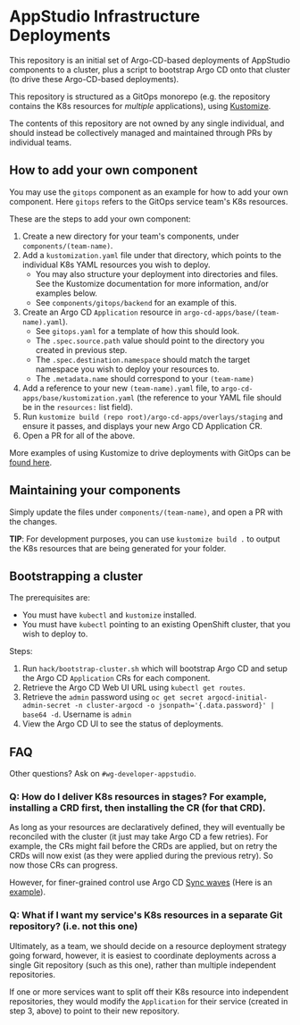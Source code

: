 
# AppStudio Infrastructure Deployments

This repository is an initial set of Argo-CD-based deployments of AppStudio components to a cluster, plus a script to bootstrap Argo CD onto that cluster (to drive these Argo-CD-based deployments).

This repository is structured as a GitOps monorepo (e.g. the repository contains the K8s resources for *multiple* applications), using [Kustomize](https://kustomize.io/).

The contents of this repository are not owned by any single individual, and should instead be collectively managed and maintained through PRs by individual teams.

## How to add your own component

You may use the `gitops` component as an example for how to add your own component. Here `gitops` refers to the GitOps service team's K8s resources.

These are the steps to add your own component:
1) Create a new directory for your team's components, under `components/(team-name)`.
2) Add a `kustomization.yaml` file under that directory, which points to the individual K8s YAML resources you wish to deploy.
    - You may also structure your deployment into directories and files. See the Kustomize documentation for more information, and/or examples below.
    - See `components/gitops/backend` for an example of this.
3) Create an Argo CD `Application` resource in `argo-cd-apps/base/(team-name).yaml`). 
    - See `gitops.yaml` for a template of how this should look.
    - The `.spec.source.path` value should point to the directory you created in previous step.
    - The `.spec.destination.namespace` should match the target namespace you wish to deploy your resources to.
    - The `.metadata.name` should correspond to your `(team-name)`
4) Add a reference to your new `(team-name).yaml` file, to `argo-cd-apps/base/kustomization.yaml` (the reference to your YAML file should be in the `resources:` list field).
5) Run `kustomize build (repo root)/argo-cd-apps/overlays/staging` and ensure it passes, and displays your new Argo CD Application CR.
6) Open a PR for all of the above.

More examples of using Kustomize to drive deployments with GitOps can be [found here](https://github.com/redhat-cop/gitops-catalog).

## Maintaining your components

Simply update the files under `components/(team-name)`, and open a PR with the changes. 

**TIP**: For development purposes, you can use `kustomize build .` to output the K8s resources that are being generated for your folder.

## Bootstrapping a cluster

The prerequisites are:
- You must have `kubectl` and `kustomize` installed. 
- You must have `kubectl` pointing to an existing OpenShift cluster, that you wish to deploy to.

Steps:
1) Run `hack/bootstrap-cluster.sh` which will bootstrap Argo CD and setup the Argo CD `Application` CRs for each component.
2) Retrieve the Argo CD Web UI URL using `kubectl get routes`.
2) Retrieve the `admin` password using `oc get secret argocd-initial-admin-secret -n cluster-argocd -o jsonpath='{.data.password}' | base64 -d`. Username is `admin`
3) View the Argo CD UI to see the status of deployments.

## FAQ

Other questions? Ask on `#wg-developer-appstudio`.

### Q: How do I deliver K8s resources in stages? For example, installing a CRD first, then installing the CR (for that CRD).

As long as your resources are declaratively defined, they will eventually be reconciled with the cluster (it just may take Argo CD a few retries). For example, the CRs might fail before the CRDs are applied, but on retry the CRDs will now exist (as they were applied during the previous retry). So now those CRs can progress.

However, for finer-grained control use Argo CD [Sync waves](https://argoproj.github.io/argo-cd/user-guide/sync-waves/) (Here is an [example](https://github.com/argoproj/argocd-example-apps/tree/master/sync-waves)).


### Q: What if I want my service's K8s resources in a separate Git repository? (i.e. not this one)

Ultimately, as a team, we should decide on a resource deployment strategy going forward, however, it is easiest to coordinate deployments across a single Git repository (such as this one), rather than multiple independent repositories.

If one or more services want to split off their K8s resource into independent repositories, they would modify the `Application` for their service (created in step 3, above) to point to their new repository.


